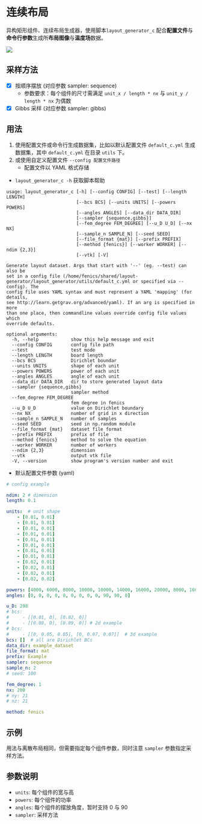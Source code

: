 # 连续布局

异构矩形组件、连续布局生成器，使用脚本`layout_generator_c` 配合**配置文件**与**命令行参数**生成所**布局图像**与**温度场**数据。

![](https://ftp.bmp.ovh/imgs/2020/04/2c311a93f5976d57.png)

## 采样方法

- [x] 按顺序摆放 (对应参数 sampler: sequence)
  - 参数要求：每个组件的尺寸需满足 `unit_x / length * nx` 与 `unit_y / length * nx` 为偶数
- [x] Gibbs 采样 (对应参数 sampler: gibbs)

## 用法

1. 使用配置文件或命令行生成数据集，比如以默认配置文件 `default_c.yml` 生成数据集，其中 `default_c.yml` 在目录 `utils` 下。
1. 或使用自定义配置文件 `--config 配置文件路径`
   - 配置文件以 YAML 格式存储
- `layout_generator_c -h` 获取脚本帮助

```text
usage: layout_generator_c [-h] [--config CONFIG] [--test] [--length LENGTH]
                          [--bcs BCS] [--units UNITS] [--powers POWERS]
                          [--angles ANGLES] [--data_dir DATA_DIR]
                          [--sampler {sequence,gibbs}]
                          [--fem_degree FEM_DEGREE] [--u_D U_D] [--nx NX]
                          [--sample_n SAMPLE_N] [--seed SEED]
                          [--file_format {mat}] [--prefix PREFIX]
                          [--method {fenics}] [--worker WORKER] [--ndim {2,3}]
                          [--vtk] [-V]

Generate layout dataset. Args that start with '--' (eg. --test) can also be
set in a config file (/home/fenics/shared/layout-
generator/layout_generator/utils/default_c.yml or specified via --config). The
config file uses YAML syntax and must represent a YAML 'mapping' (for details,
see http://learn.getgrav.org/advanced/yaml). If an arg is specified in more
than one place, then commandline values override config file values which
override defaults.

optional arguments:
  -h, --help            show this help message and exit
  --config CONFIG       config file path
  --test                test mode
  --length LENGTH       board length
  --bcs BCS             Dirichlet boundar
  --units UNITS         shape of each unit
  --powers POWERS       power of each unit
  --angles ANGLES       angle of each unit
  --data_dir DATA_DIR   dir to store generated layout data
  --sampler {sequence,gibbs}
                        sampler method
  --fem_degree FEM_DEGREE
                        fem degree in fenics
  --u_D U_D             value on Dirichlet boundary
  --nx NX               number of grid in x direction
  --sample_n SAMPLE_N   number of samples
  --seed SEED           seed in np.random module
  --file_format {mat}   dataset file format
  --prefix PREFIX       prefix of file
  --method {fenics}     method to solve the equation
  --worker WORKER       number of workers
  --ndim {2,3}          dimension
  --vtk                 output vtk file
  -V, --version         show program's version number and exit
```

- 默认配置文件参数 (yaml)

```yaml
# config example

ndim: 2 # dimension
length: 0.1

units:  # unit shape
    - [0.01, 0.01]
    - [0.01, 0.01]
    - [0.01, 0.01]
    - [0.01, 0.01]
    - [0.01, 0.01]
    - [0.01, 0.01]
    - [0.01, 0.01]
    - [0.01, 0.01]
    - [0.02, 0.01]
    - [0.02, 0.01]
    - [0.02, 0.01]
    - [0.02, 0.02]

powers: [4000, 6000, 8000, 10000, 10000, 14000, 16000, 20000, 8000, 16000, 10000, 14000]
angles: [0, 0, 0, 0, 0, 0, 0, 0, 0, 90, 90, 0]

u_D: 298
# bcs: 
#     - [[0.01, 0], [0.02, 0]]
#     - [[0.08, 0], [0.09, 0]] # 2d example
# bcs:
#     - [[0, 0.05, 0.05], [0, 0.07, 0.07]]  # 3d example
bcs: []  # all are Dirichlet BCs
data_dir: example_dataset
file_format: mat
prefix: Example
sampler: sequence
sample_n: 2
# seed: 100

fem_degree: 1
nx: 200
# ny: 21
# nz: 21

method: fenics
```

## 示例

用法与离散布局相同，但需要指定每个组件参数，同时注意 `sampler` 参数指定采样方法。

## 参数说明

- `units`: 每个组件的宽与高
- `powers`: 每个组件的功率
- `angles`: 每个组件的摆放角度，暂时支持 0 与 90
- `sampler`: 采样方法
